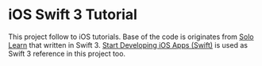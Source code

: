 # iOS Swift 3 Tutorial

This project follow to iOS tutorials. Base of the code is originates from [Solo Learn](https://www.sololearn.com/Course/Swift) that written in Swift 3. [Start Developing iOS Apps (Swift)](https://developer.apple.com/library/content/referencelibrary/GettingStarted/DevelopiOSAppsSwift/index.html) is used as Swift 3 reference in this project too. 
